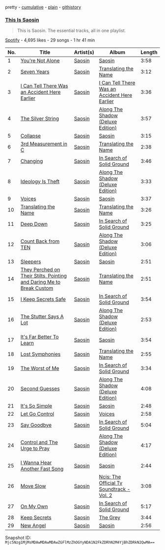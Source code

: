 pretty - [cumulative](/playlists/cumulative/37i9dQZF1DZ06evO10RDWw.md) - [plain](/playlists/plain/37i9dQZF1DZ06evO10RDWw) - [githistory](https://github.githistory.xyz/mackorone/spotify-playlist-archive/blob/main/playlists/plain/37i9dQZF1DZ06evO10RDWw)

### [This Is Saosin](https://open.spotify.com/playlist/37i9dQZF1DZ06evO10RDWw)

> This is Saosin\. The essential tracks, all in one playlist.

[Spotify](https://open.spotify.com/user/spotify) - 4,695 likes - 29 songs - 1 hr 41 min

| No. | Title | Artist(s) | Album | Length |
|---|---|---|---|---|
| 1 | [You're Not Alone](https://open.spotify.com/track/7cITfGsdjGaTP0b5oiLL0z) | [Saosin](https://open.spotify.com/artist/1NUOfvAhA9AvsF1ISMkgHX) | [Saosin](https://open.spotify.com/album/2osTPStH5H7i4fMHS7eauR) | 3:58 |
| 2 | [Seven Years](https://open.spotify.com/track/0C71NJD4BhvPopTwI7a8KV) | [Saosin](https://open.spotify.com/artist/1NUOfvAhA9AvsF1ISMkgHX) | [Translating the Name](https://open.spotify.com/album/3Lfxp4dgtCBJN74rmo7tiE) | 3:12 |
| 3 | [I Can Tell There Was an Accident Here Earlier](https://open.spotify.com/track/5llAcLZpMCl8KmrcVUrE8d) | [Saosin](https://open.spotify.com/artist/1NUOfvAhA9AvsF1ISMkgHX) | [I Can Tell There Was an Accident Here Earlier](https://open.spotify.com/album/1Q2ViPnZVbM8Seu1tkebNT) | 3:36 |
| 4 | [The Silver String](https://open.spotify.com/track/1fulFeOm8Zm5QJDSLRpoCc) | [Saosin](https://open.spotify.com/artist/1NUOfvAhA9AvsF1ISMkgHX) | [Along The Shadow \(Deluxe Edition\)](https://open.spotify.com/album/1i1nrIQlV5M9qM9o9Q9jy4) | 3:57 |
| 5 | [Collapse](https://open.spotify.com/track/4iLRzDTNc3NbTyQ0w5cAOd) | [Saosin](https://open.spotify.com/artist/1NUOfvAhA9AvsF1ISMkgHX) | [Saosin](https://open.spotify.com/album/2osTPStH5H7i4fMHS7eauR) | 3:15 |
| 6 | [3rd Measurement in C](https://open.spotify.com/track/3y5f6SfCuDjYOzeSbKP72p) | [Saosin](https://open.spotify.com/artist/1NUOfvAhA9AvsF1ISMkgHX) | [Translating the Name](https://open.spotify.com/album/3Lfxp4dgtCBJN74rmo7tiE) | 2:38 |
| 7 | [Changing](https://open.spotify.com/track/4C3osHVXn7trOxSBc8AuhX) | [Saosin](https://open.spotify.com/artist/1NUOfvAhA9AvsF1ISMkgHX) | [In Search of Solid Ground](https://open.spotify.com/album/5CrNRc7IncWjYbeGOuiFfn) | 3:46 |
| 8 | [Ideology Is Theft](https://open.spotify.com/track/2JpvJGyaOpH1YPjBGZf1qr) | [Saosin](https://open.spotify.com/artist/1NUOfvAhA9AvsF1ISMkgHX) | [Along The Shadow \(Deluxe Edition\)](https://open.spotify.com/album/1i1nrIQlV5M9qM9o9Q9jy4) | 3:33 |
| 9 | [Voices](https://open.spotify.com/track/71U9X93wy4BQGyvmjFqApv) | [Saosin](https://open.spotify.com/artist/1NUOfvAhA9AvsF1ISMkgHX) | [Saosin](https://open.spotify.com/album/2osTPStH5H7i4fMHS7eauR) | 3:37 |
| 10 | [Translating the Name](https://open.spotify.com/track/2fsYDaUa76sRjlHxqh1sdx) | [Saosin](https://open.spotify.com/artist/1NUOfvAhA9AvsF1ISMkgHX) | [Translating the Name](https://open.spotify.com/album/3Lfxp4dgtCBJN74rmo7tiE) | 3:26 |
| 11 | [Deep Down](https://open.spotify.com/track/1gqbyEsTzB5kjodXDGDbYX) | [Saosin](https://open.spotify.com/artist/1NUOfvAhA9AvsF1ISMkgHX) | [In Search of Solid Ground](https://open.spotify.com/album/5CrNRc7IncWjYbeGOuiFfn) | 3:25 |
| 12 | [Count Back from TEN](https://open.spotify.com/track/69ycJyqz0Sy7jk5hQ43afA) | [Saosin](https://open.spotify.com/artist/1NUOfvAhA9AvsF1ISMkgHX) | [Along The Shadow \(Deluxe Edition\)](https://open.spotify.com/album/1i1nrIQlV5M9qM9o9Q9jy4) | 3:06 |
| 13 | [Sleepers](https://open.spotify.com/track/6s3d8xe76eyHPgD2QYutJQ) | [Saosin](https://open.spotify.com/artist/1NUOfvAhA9AvsF1ISMkgHX) | [Saosin](https://open.spotify.com/album/2osTPStH5H7i4fMHS7eauR) | 2:51 |
| 14 | [They Perched on Their Stilts, Pointing and Daring Me to Break Custom](https://open.spotify.com/track/1H3cv1QRzBChdsOnPdyrfD) | [Saosin](https://open.spotify.com/artist/1NUOfvAhA9AvsF1ISMkgHX) | [Translating the Name](https://open.spotify.com/album/3Lfxp4dgtCBJN74rmo7tiE) | 2:51 |
| 15 | [I Keep Secrets Safe](https://open.spotify.com/track/2jAZg043nuMGUcdtvmEIJE) | [Saosin](https://open.spotify.com/artist/1NUOfvAhA9AvsF1ISMkgHX) | [In Search of Solid Ground](https://open.spotify.com/album/5CrNRc7IncWjYbeGOuiFfn) | 3:54 |
| 16 | [The Stutter Says A Lot](https://open.spotify.com/track/70YL1BWVpf2O6M4V1kHM8b) | [Saosin](https://open.spotify.com/artist/1NUOfvAhA9AvsF1ISMkgHX) | [Along The Shadow \(Deluxe Edition\)](https://open.spotify.com/album/1i1nrIQlV5M9qM9o9Q9jy4) | 2:53 |
| 17 | [It's Far Better To Learn](https://open.spotify.com/track/0nQcyybXeatlDXgvQOrT1n) | [Saosin](https://open.spotify.com/artist/1NUOfvAhA9AvsF1ISMkgHX) | [Saosin](https://open.spotify.com/album/2osTPStH5H7i4fMHS7eauR) | 3:54 |
| 18 | [Lost Symphonies](https://open.spotify.com/track/7EzL0vW3YlaAH0EiUe5MKk) | [Saosin](https://open.spotify.com/artist/1NUOfvAhA9AvsF1ISMkgHX) | [Translating the Name](https://open.spotify.com/album/3Lfxp4dgtCBJN74rmo7tiE) | 2:55 |
| 19 | [The Worst of Me](https://open.spotify.com/track/1wiIhmcIU1hJWqEKhcaXcp) | [Saosin](https://open.spotify.com/artist/1NUOfvAhA9AvsF1ISMkgHX) | [In Search of Solid Ground](https://open.spotify.com/album/5CrNRc7IncWjYbeGOuiFfn) | 3:34 |
| 20 | [Second Guesses](https://open.spotify.com/track/78j1GGl7Tlm00RnvCkwMM6) | [Saosin](https://open.spotify.com/artist/1NUOfvAhA9AvsF1ISMkgHX) | [Along The Shadow \(Deluxe Edition\)](https://open.spotify.com/album/1i1nrIQlV5M9qM9o9Q9jy4) | 4:08 |
| 21 | [It's So Simple](https://open.spotify.com/track/4amcY5vhp2Z40EhNVa2xHl) | [Saosin](https://open.spotify.com/artist/1NUOfvAhA9AvsF1ISMkgHX) | [Saosin](https://open.spotify.com/album/2osTPStH5H7i4fMHS7eauR) | 2:48 |
| 22 | [Let Go Control](https://open.spotify.com/track/0OiZCyNOdjpHm38CQXLGH7) | [Saosin](https://open.spotify.com/artist/1NUOfvAhA9AvsF1ISMkgHX) | [Voices](https://open.spotify.com/album/28LWWFUiQSA4WEZTYtSGbh) | 2:58 |
| 23 | [Say Goodbye](https://open.spotify.com/track/4v27q8gqCrira7ffcjnNGq) | [Saosin](https://open.spotify.com/artist/1NUOfvAhA9AvsF1ISMkgHX) | [In Search of Solid Ground](https://open.spotify.com/album/5CrNRc7IncWjYbeGOuiFfn) | 5:04 |
| 24 | [Control and The Urge to Pray](https://open.spotify.com/track/1HiAniCwjwIap3YoeqB807) | [Saosin](https://open.spotify.com/artist/1NUOfvAhA9AvsF1ISMkgHX) | [Along The Shadow \(Deluxe Edition\)](https://open.spotify.com/album/1i1nrIQlV5M9qM9o9Q9jy4) | 4:17 |
| 25 | [I Wanna Hear Another Fast Song](https://open.spotify.com/track/0j5u3UNJIH1ZRouEyWO1TE) | [Saosin](https://open.spotify.com/artist/1NUOfvAhA9AvsF1ISMkgHX) | [Saosin](https://open.spotify.com/album/3WFPpbGgppW9ZgXQ4eyH0w) | 2:44 |
| 26 | [Move Slow](https://open.spotify.com/track/7d4BF0jqyQAoaU9kz1AlV3) | [Saosin](https://open.spotify.com/artist/1NUOfvAhA9AvsF1ISMkgHX) | [Ncis: The Official Tv Soundtrack \- Vol\. 2](https://open.spotify.com/album/576fyLLci8j617RWwYX54O) | 3:08 |
| 27 | [On My Own](https://open.spotify.com/track/4V6qDAzkekP88eUeKKIeoI) | [Saosin](https://open.spotify.com/artist/1NUOfvAhA9AvsF1ISMkgHX) | [In Search of Solid Ground](https://open.spotify.com/album/5CrNRc7IncWjYbeGOuiFfn) | 5:17 |
| 28 | [Keep Secrets](https://open.spotify.com/track/6zsYr6wStLsJ1j9zUnoQ6T) | [Saosin](https://open.spotify.com/artist/1NUOfvAhA9AvsF1ISMkgHX) | [The Grey](https://open.spotify.com/album/5FME0EWIpnQ3pGT5ugvykD) | 3:44 |
| 29 | [New Angel](https://open.spotify.com/track/7mph7O5E7n3wKJcy2jNx0w) | [Saosin](https://open.spotify.com/artist/1NUOfvAhA9AvsF1ISMkgHX) | [Saosin](https://open.spotify.com/album/3WFPpbGgppW9ZgXQ4eyH0w) | 2:56 |

Snapshot ID: `Mjc5Nzg1MjMsMDAwMDAwMDAwZGFlMzZhOGYyNDA1N2FkZDRhN2M4YjBhZDRkN2QwMA==`
